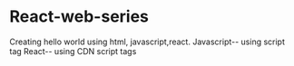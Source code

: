 # React-web-series

Creating hello world using html, javascript,react.
Javascript-- using script tag
React-- using CDN script tags

